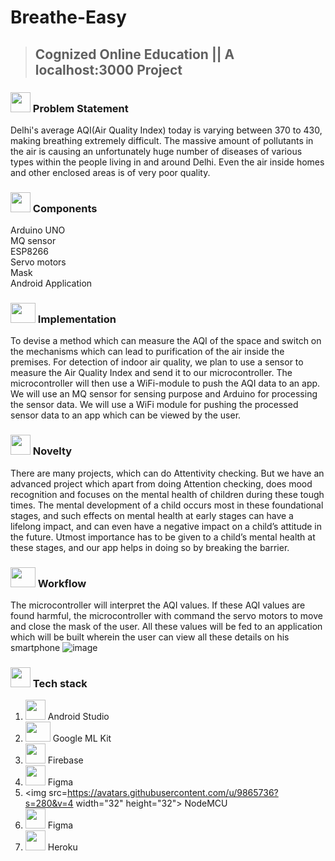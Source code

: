 # Breathe-Easy

> ## Cognized Online Education || A localhost:3000 Project

### <img src="https://cdn.iconscout.com/icon/free/png-256/idea-1618744-1372450.png" width="32" height="32"> Problem Statement
Delhi's average AQI(Air Quality Index) today is varying between 370 to 430, 
making breathing extremely difficult. The massive amount of pollutants in the air is causing an unfortunately huge number of diseases of various types within the people living in and around Delhi. Even the air inside homes and other enclosed areas is of very poor quality. 


### <img src="https://image.flaticon.com/icons/png/512/1632/1632633.png" width="32" height="32"> Components
Arduino UNO <br>
MQ sensor <br>
ESP8266 <br>
Servo motors <br>
Mask <br>
Android Application <br>


### <img src="https://www.pinclipart.com/picdir/big/352-3523258_implementation-icon-implementation-mechanism-vector-clipart.png" width="40" height="32"> Implementation
To devise a method which can measure the AQI of the space and switch on the mechanisms which can lead to purification of the air inside the premises. For detection of indoor air quality, we plan to use a sensor to measure the Air Quality Index and send it to our microcontroller. The microcontroller will then use a WiFi-module to push the AQI data to an app.
We will use an MQ sensor for sensing purpose and Arduino for processing the sensor data. We will use a WiFi module for pushing the processed sensor data to an app which can be viewed by the user. 




### <img src="https://noveltypharma.eu/wp-content/uploads/2020/10/icon_novel_ingredients.png" width="32" height="32"> Novelty
There are many projects, which can do Attentivity checking. But we have an advanced project which apart from doing Attention checking, does mood recognition and focuses on the mental health of children during these tough times. The mental development of a child occurs most in these foundational stages, and such effects on mental health at early stages can have a lifelong impact, and can even have a negative impact on a child’s attitude in the future. Utmost importance has to be given to a child’s mental health at these stages, and our app helps in doing so by breaking the barrier.

### <img src="https://icons-for-free.com/iconfiles/png/512/workflow-131964753379858822.png" width="40" height="32"> Workflow
The microcontroller will interpret the AQI values. If these AQI values are found harmful, the microcontroller with command the servo motors to move and close the mask of the user. All these values will be fed to an application which will be built wherein the user can view all these details on his smartphone
![image](https://user-images.githubusercontent.com/76823502/142742858-af62e1e4-7024-40ee-9290-22adc0385888.png)



### <img src="https://techstackapps.com/media/2019/11/TechStackApps-logo-icon.png" width="32" height="32"> Tech stack
1. <img src="https://2.bp.blogspot.com/-tzm1twY_ENM/XlCRuI0ZkRI/AAAAAAAAOso/BmNOUANXWxwc5vwslNw3WpjrDlgs9PuwQCLcBGAsYHQ/s1600/pasted%2Bimage%2B0.png" width="32" height="32">  Android Studio
2. <img src="https://developers.google.com/ml-kit/images/homepage/hero.png" width="40" height="32"> Google ML Kit
3. <img src=https://www.gstatic.com/devrel-devsite/prod/v1674d466be3b1154327dd11cf186e748303b1e92ae31ff35df0f5192fbd777ea/firebase/images/touchicon-180.png width="32" height="32"> Firebase
4. <img src=https://cdn.shopify.com/s/files/1/0284/7024/7555/products/figma2x_1048x.png width="32" height="32"> Figma
5. <img src=https://avatars.githubusercontent.com/u/9865736?s=280&v=4 width="32" height="32"> NodeMCU
6. <img src=https://cdn.shopify.com/s/files/1/0284/7024/7555/products/figma2x_1048x.png width="32" height="32"> Figma
7. <img src=https://cdn.iconscout.com/icon/free/png-512/heroku-5-569467.png width="32" height="32"> Heroku

